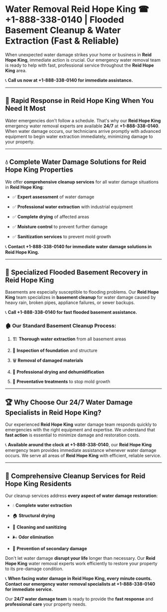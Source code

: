 # Water Removal Reid Hope King ☎ +1-888-338-0140 | Flooded Basement Cleanup & Water Extraction (Fast & Reliable)

When unexpected water damage strikes your home or business in **Reid Hope King**, immediate action is crucial. Our emergency water removal team is ready to help with fast, professional service throughout the **Reid Hope King** area. 

📞 **Call us now at +1-888-338-0140 for immediate assistance.**
---
## 🚀 Rapid Response in Reid Hope King When You Need It Most
Water emergencies don't follow a schedule. That's why our **Reid Hope King** emergency water removal experts are available **24/7** at **+1-888-338-0140**. When water damage occurs, our technicians arrive promptly with advanced equipment to begin water extraction immediately, minimizing damage to your property.
---
## 💧 Complete Water Damage Solutions for Reid Hope King Properties
We offer **comprehensive cleanup services** for all water damage situations in **Reid Hope King**:
- ✅ **Expert assessment** of water damage  
- ✅ **Professional water extraction** with industrial equipment  
- ✅ **Complete drying** of affected areas  
- ✅ **Moisture control** to prevent further damage  
- ✅ **Sanitization services** to prevent mold growth  
📞 **Contact +1-888-338-0140 for immediate water damage solutions in Reid Hope King.**
---
## 🌊 Specialized Flooded Basement Recovery in Reid Hope King
Basements are especially susceptible to flooding problems. Our **Reid Hope King** team specializes in **basement cleanup** for water damage caused by heavy rain, broken pipes, appliance failures, or sewer backups. 
📞 **Call +1-888-338-0140 for fast flooded basement assistance.**
### 🏚️ Our Standard Basement Cleanup Process:
1. 🏗️ **Thorough water extraction** from all basement areas  
2. 🔎 **Inspection of foundation** and structure  
3. 🗑️ **Removal of damaged materials**  
4. 💨 **Professional drying and dehumidification**  
5. 🚫 **Preventative treatments** to stop mold growth  
---
## 🏆 Why Choose Our 24/7 Water Damage Specialists in Reid Hope King?
Our experienced **Reid Hope King** water damage team responds quickly to emergencies with the right equipment and expertise. We understand that **fast action** is essential to minimize damage and restoration costs.
📞 **Available around the clock at +1-888-338-0140**, our **Reid Hope King** emergency team provides immediate assistance whenever water damage occurs. We serve all areas of **Reid Hope King** with efficient, reliable service.
---
## 🧹 Comprehensive Cleanup Services for Reid Hope King Residents
Our cleanup services address **every aspect of water damage restoration**:
- 💧 **Complete water extraction**  
- 🏠 **Structural drying**  
- 🧼 **Cleaning and sanitizing**  
- 🌬️ **Odor elimination**  
- 🚫 **Prevention of secondary damage**  
Don't let water damage **disrupt your life** longer than necessary. Our **Reid Hope King** water removal experts work efficiently to restore your property to its pre-damage condition.
📞 **When facing water damage in Reid Hope King, every minute counts. Contact our emergency water removal specialists at +1-888-338-0140 for immediate service.**
Our **24/7 water damage team** is ready to provide the **fast response** and **professional care** your property needs.
